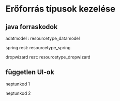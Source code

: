 # Erőforrás típusok kezelése

## java forraskodok
adatmodel : resourcetype_datamodel

spring rest: resourcetype_spring 

dropwizard rest: resourcetype_dropwizard

## független UI-ok
neptunkod 1

neptunkod 2 

